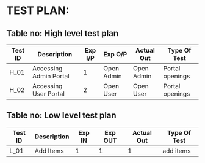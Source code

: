 # TEST PLAN:

## Table no: High level test plan

| **Test ID** | **Description**                                              | **Exp I/P** | **Exp O/P** | **Actual Out** |**Type Of Test**  |    
|-------------|--------------------------------------------------------------|------------|-------------|----------------|------------------|
|  H_01       |Accessing Admin Portal                                        |    1        | Open Admin | Open Admin     |    Portal openings |
|  H_02       |Accessing User Portal                                         |     2       | Open User  | Open User      |  Portal openings   |

## Table no: Low level test plan

| **Test ID** | **Description**                                              | **Exp IN** | **Exp OUT** | **Actual Out** |**Type Of Test**  |    
|-------------|--------------------------------------------------------------|------------|-------------|----------------|------------------|
|  L_01       |Add Items                                                     |      1     |      1      |      1         |     add items    |

